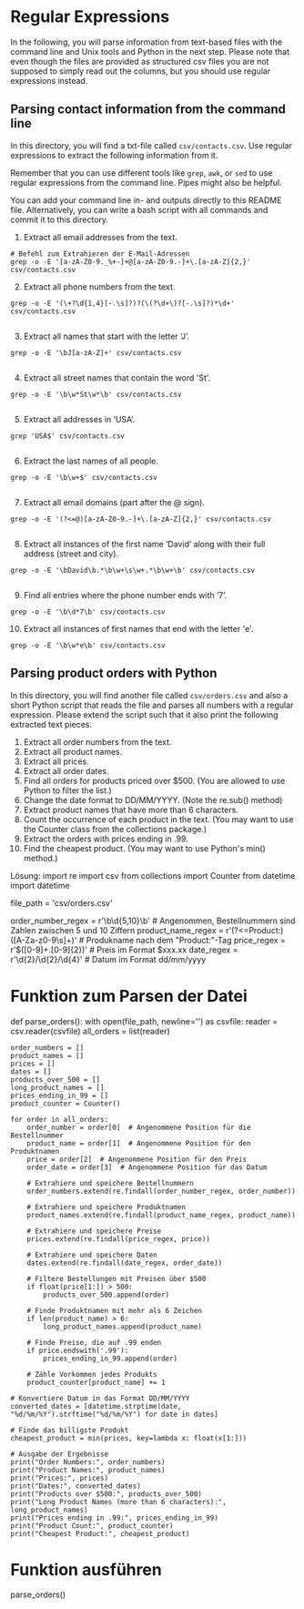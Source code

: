 # Regular Expressions

In the following, you will parse information from text-based files with the command line and Unix tools and Python in the next step. Please note that even though the files are provided as structured csv files you are not supposed to simply read out the columns, but you should use regular expressions instead.

## Parsing contact information from the command line

In this directory, you will find a txt-file called `csv/contacts.csv`. Use regular expressions to extract the following information from it.

Remember that you can use different tools like `grep`, `awk`, or `sed` to use regular expressions from the command line. Pipes might also be helpful. 

You can add your command line in- and outputs directly to this README file. Alternatively, you can write a bash script with all commands and commit it to this directory.

1. Extract all email addresses from the text.
```
# Befehl zum Extrahieren der E-Mail-Adressen
grep -o -E '[a-zA-Z0-9._%+-]+@[a-zA-Z0-9.-]+\.[a-zA-Z]{2,}' csv/contacts.csv

``` 
2. Extract all phone numbers from the text.
```
grep -o -E '(\+?\d{1,4}[-.\s]?)?(\(?\d+\)?[-.\s]?)*\d+' csv/contacts.csv


``` 
3. Extract all names that start with the letter ‘J’.
```
grep -o -E '\bJ[a-zA-Z]+' csv/contacts.csv


``` 
4. Extract all street names that contain the word 'St'.
```
grep -o -E '\b\w*St\w*\b' csv/contacts.csv


``` 
5. Extract all addresses in ‘USA’.
```
grep 'USA$' csv/contacts.csv


``` 
6. Extract the last names of all people.
```
grep -o -E '\b\w+$' csv/contacts.csv


``` 
7. Extract all email domains (part after the @ sign).
```
grep -o -E '(?<=@)[a-zA-Z0-9.-]+\.[a-zA-Z]{2,}' csv/contacts.csv


``` 
8.	Extract all instances of the first name ‘David’ along with their full address (street and city).
```
grep -o -E '\bDavid\b.*\b\w+\s\w+.*\b\w+\b' csv/contacts.csv


``` 
9.	Find all entries where the phone number ends with ‘7’.
``` 
grep -o -E '\b\d*7\b' csv/contacts.csv

``` 
10.	Extract all instances of first names that end with the letter 'e'.
``` 
grep -o -E '\b\w*e\b' csv/contacts.csv

``` 

## Parsing product orders with Python

In this directory, you will find another file called `csv/orders.csv` and also a short Python script that reads the file and parses all numbers with a regular expression. Please extend the script such that it also print the following extracted text pieces.

1.	Extract all order numbers from the text. 
2.	Extract all product names.
3.	Extract all prices.
4.	Extract all order dates.
5.	Find all orders for products priced over $500. (You are allowed to use Python to filter the list.)
6.	Change the date format to DD/MM/YYYY. (Note the re.sub() method)
7.	Extract product names that have more than 6 characters.
8.	Count the occurrence of each product in the text. (You may want to use the Counter class from the collections package.)
9.	Extract the orders with prices ending in .99.
10.	Find the cheapest product. (You may want to use Python's min() method.)

Lösung: 
import re
import csv
from collections import Counter
from datetime import datetime

file_path = 'csv/orders.csv'

order_number_regex = r'\b\d{5,10}\b'  # Angenommen, Bestellnummern sind Zahlen zwischen 5 und 10 Ziffern
product_name_regex = r'(?<=Product:)([A-Za-z0-9\s]+)'  # Produkname nach dem "Product:"-Tag
price_regex = r'\$([0-9]+\.[0-9]{2})'  # Preis im Format $xxx.xx
date_regex = r'\d{2}/\d{2}/\d{4}'  # Datum im Format dd/mm/yyyy

# Funktion zum Parsen der Datei
def parse_orders():
    with open(file_path, newline='') as csvfile:
        reader = csv.reader(csvfile)
        all_orders = list(reader)
    
    order_numbers = []
    product_names = []
    prices = []
    dates = []
    products_over_500 = []
    long_product_names = []
    prices_ending_in_99 = []
    product_counter = Counter()

    for order in all_orders:
        order_number = order[0]  # Angenommene Position für die Bestellnummer
        product_name = order[1]  # Angenommene Position für den Produktnamen
        price = order[2]  # Angenommene Position für den Preis
        order_date = order[3]  # Angenommene Position für das Datum
        
        # Extrahiere und speichere Bestellnummern
        order_numbers.extend(re.findall(order_number_regex, order_number))
        
        # Extrahiere und speichere Produktnamen
        product_names.extend(re.findall(product_name_regex, product_name))
        
        # Extrahiere und speichere Preise
        prices.extend(re.findall(price_regex, price))
        
        # Extrahiere und speichere Daten
        dates.extend(re.findall(date_regex, order_date))
        
        # Filtere Bestellungen mit Preisen über $500
        if float(price[1:]) > 500:
            products_over_500.append(order)
        
        # Finde Produktnamen mit mehr als 6 Zeichen
        if len(product_name) > 6:
            long_product_names.append(product_name)
        
        # Finde Preise, die auf .99 enden
        if price.endswith('.99'):
            prices_ending_in_99.append(order)
        
        # Zähle Vorkommen jedes Produkts
        product_counter[product_name] += 1
    
    # Konvertiere Datum in das Format DD/MM/YYYY
    converted_dates = [datetime.strptime(date, "%d/%m/%Y").strftime("%d/%m/%Y") for date in dates]

    # Finde das billigste Produkt
    cheapest_product = min(prices, key=lambda x: float(x[1:]))
    
    # Ausgabe der Ergebnisse
    print("Order Numbers:", order_numbers)
    print("Product Names:", product_names)
    print("Prices:", prices)
    print("Dates:", converted_dates)
    print("Products over $500:", products_over_500)
    print("Long Product Names (more than 6 characters):", long_product_names)
    print("Prices ending in .99:", prices_ending_in_99)
    print("Product Count:", product_counter)
    print("Cheapest Product:", cheapest_product)

# Funktion ausführen
parse_orders()

